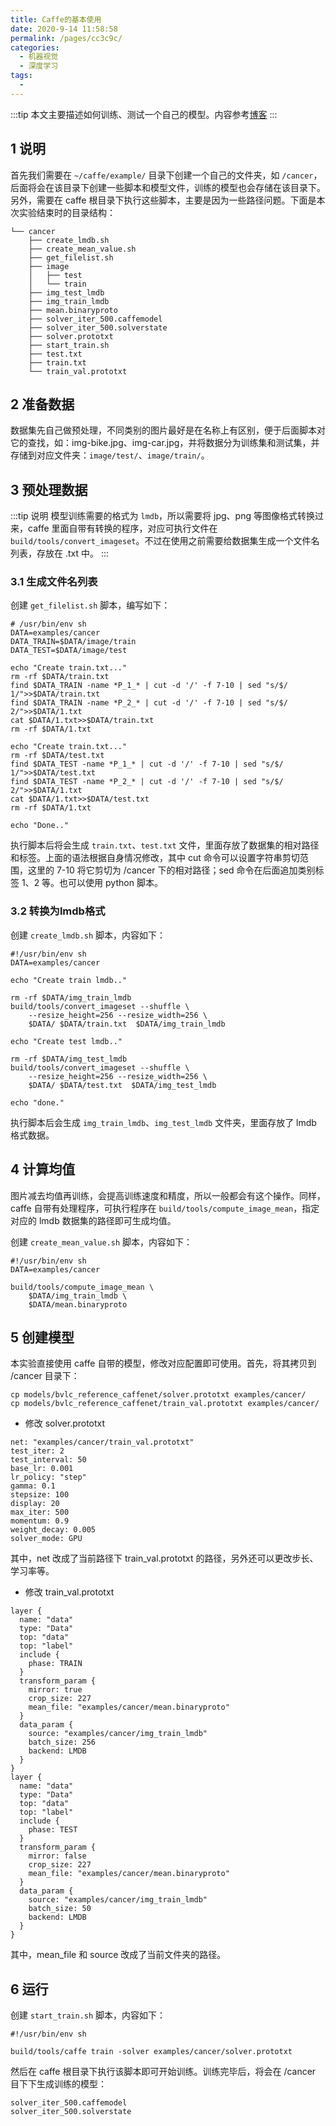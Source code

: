 ```yaml
---
title: Caffe的基本使用
date: 2020-9-14 11:58:58
permalink: /pages/cc3c9c/
categories: 
  - 机器视觉
  - 深度学习
tags: 
  - 
---
```



:::tip
本文主要描述如何训练、测试一个自己的模型。内容参考[博客](https://www.cnblogs.com/denny402/p/5083300.html)
:::

## 1 说明

首先我们需要在 `~/caffe/example/` 目录下创建一个自己的文件夹，如 `/cancer`，后面将会在该目录下创建一些脚本和模型文件，训练的模型也会存储在该目录下。另外，需要在 caffe 根目录下执行这些脚本，主要是因为一些路径问题。下面是本次实验结束时的目录结构：

```shell
└── cancer
    ├── create_lmdb.sh
    ├── create_mean_value.sh
    ├── get_filelist.sh
    ├── image
    │   ├── test
    │   └── train
    ├── img_test_lmdb
    ├── img_train_lmdb
    ├── mean.binaryproto
    ├── solver_iter_500.caffemodel
    ├── solver_iter_500.solverstate
    ├── solver.prototxt
    ├── start_train.sh
    ├── test.txt
    ├── train.txt
    └── train_val.prototxt
```

## 2 准备数据

数据集先自己做预处理，不同类别的图片最好是在名称上有区别，便于后面脚本对它的查找，如：img-bike.jpg、img-car.jpg，并将数据分为训练集和测试集，并存储到对应文件夹：`image/test/`、`image/train/`。

## 3 预处理数据

:::tip 说明
模型训练需要的格式为 `lmdb`，所以需要将 jpg、png 等图像格式转换过来，caffe 里面自带有转换的程序，对应可执行文件在 `build/tools/convert_imageset`。不过在使用之前需要给数据集生成一个文件名列表，存放在 .txt 中。
:::

### 3.1 生成文件名列表

创建 `get_filelist.sh` 脚本，编写如下：
```shell
# /usr/bin/env sh
DATA=examples/cancer
DATA_TRAIN=$DATA/image/train
DATA_TEST=$DATA/image/test

echo "Create train.txt..."
rm -rf $DATA/train.txt
find $DATA_TRAIN -name *P_1_* | cut -d '/' -f 7-10 | sed "s/$/ 1/">>$DATA/train.txt
find $DATA_TRAIN -name *P_2_* | cut -d '/' -f 7-10 | sed "s/$/ 2/">>$DATA/1.txt
cat $DATA/1.txt>>$DATA/train.txt
rm -rf $DATA/1.txt

echo "Create train.txt..."
rm -rf $DATA/test.txt
find $DATA_TEST -name *P_1_* | cut -d '/' -f 7-10 | sed "s/$/ 1/">>$DATA/test.txt
find $DATA_TEST -name *P_2_* | cut -d '/' -f 7-10 | sed "s/$/ 2/">>$DATA/1.txt
cat $DATA/1.txt>>$DATA/test.txt
rm -rf $DATA/1.txt

echo "Done.."
```
执行脚本后将会生成 `train.txt`、`test.txt` 文件，里面存放了数据集的相对路径和标签。上面的语法根据自身情况修改，其中 cut 命令可以设置字符串剪切范围，这里的 7-10 将它剪切为 /cancer 下的相对路径；sed 命令在后面追加类别标签 1、2 等。也可以使用 python 脚本。

### 3.2 转换为lmdb格式

创建 `create_lmdb.sh` 脚本，内容如下：
```shell
#!/usr/bin/env sh
DATA=examples/cancer

echo "Create train lmdb.."

rm -rf $DATA/img_train_lmdb
build/tools/convert_imageset --shuffle \
    --resize_height=256 --resize_width=256 \
    $DATA/ $DATA/train.txt  $DATA/img_train_lmdb

echo "Create test lmdb.."

rm -rf $DATA/img_test_lmdb
build/tools/convert_imageset --shuffle \
    --resize_height=256 --resize_width=256 \
    $DATA/ $DATA/test.txt  $DATA/img_test_lmdb

echo "done."
```
执行脚本后会生成 `img_train_lmdb`、`img_test_lmdb` 文件夹，里面存放了 lmdb 格式数据。

## 4 计算均值

图片减去均值再训练，会提高训练速度和精度，所以一般都会有这个操作。同样，caffe 自带有处理程序，可执行程序在 `build/tools/compute_image_mean`，指定对应的 lmdb 数据集的路径即可生成均值。

创建 `create_mean_value.sh` 脚本，内容如下：
```shell
#!/usr/bin/env sh
DATA=examples/cancer

build/tools/compute_image_mean \
    $DATA/img_train_lmdb \
    $DATA/mean.binaryproto
```

## 5 创建模型

本实验直接使用 caffe 自带的模型，修改对应配置即可使用。首先，将其拷贝到 /cancer 目录下：
```shell
cp models/bvlc_reference_caffenet/solver.prototxt examples/cancer/
cp models/bvlc_reference_caffenet/train_val.prototxt examples/cancer/
```

- 修改 solver.prototxt
```shell{1}
net: "examples/cancer/train_val.prototxt"
test_iter: 2
test_interval: 50
base_lr: 0.001
lr_policy: "step"
gamma: 0.1
stepsize: 100
display: 20
max_iter: 500
momentum: 0.9
weight_decay: 0.005
solver_mode: GPU
```
其中，net 改成了当前路径下 train_val.prototxt 的路径，另外还可以更改步长、学习率等。

- 修改 train_val.prototxt
```shell{12,15,31,34}
layer {
  name: "data"
  type: "Data"
  top: "data"
  top: "label"
  include {
    phase: TRAIN
  }
  transform_param {
    mirror: true
    crop_size: 227
    mean_file: "examples/cancer/mean.binaryproto"
  }
  data_param {
    source: "examples/cancer/img_train_lmdb"
    batch_size: 256
    backend: LMDB
  }
}
layer {
  name: "data"
  type: "Data"
  top: "data"
  top: "label"
  include {
    phase: TEST
  }
  transform_param {
    mirror: false
    crop_size: 227
    mean_file: "examples/cancer/mean.binaryproto"
  }
  data_param {
    source: "examples/cancer/img_train_lmdb"
    batch_size: 50
    backend: LMDB
  }
}
```
其中，mean_file 和 source 改成了当前文件夹的路径。


## 6 运行

创建 `start_train.sh` 脚本，内容如下：
```shell
#!/usr/bin/env sh

build/tools/caffe train -solver examples/cancer/solver.prototxt
```

然后在 caffe 根目录下执行该脚本即可开始训练。训练完毕后，将会在 /cancer 目下下生成训练的模型：
```shell
solver_iter_500.caffemodel
solver_iter_500.solverstate
```